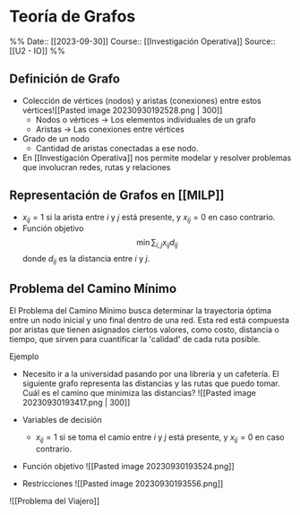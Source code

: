 # Teoría de Grafos

%%
Date:: [[2023-09-30]]
Course:: [[Investigación Operativa]]
Source:: [[U2 - IO]]
%%



## Definición de Grafo
- Colección de vértices (nodos) y aristas (conexiones) entre estos vértices![[Pasted image 20230930192528.png | 300]]
	- Nodos o vértices -> Los elementos individuales de un grafo
	- Aristas -> Las conexiones entre vértices
- Grado de un nodo
	- Cantidad de aristas conectadas a ese nodo.
- En [[Investigación Operativa]] nos permite modelar y resolver problemas que involucran redes, rutas y relaciones

## Representación de Grafos en [[MILP]]
- $x_{ij}=1$ si la arista entre $i$ y $j$ está presente, y $x_{ij}=0$ en caso contrario.
- Función objetivo $$\min{\sum_{i,j}}x_{ij}d_{ij}$$ donde $d_{ij}$ es la distancia entre $i$ y $j$.

## Problema del Camino Mínimo
El Problema del Camino Mínimo busca determinar la trayectoria óptima entre un nodo inicial y uno final dentro de una red. Esta red está compuesta por aristas que tienen asignados ciertos valores, como costo, distancia o tiempo, que sirven para cuantificar la 'calidad' de cada ruta posible.

 Ejemplo
 - Necesito ir a la universidad pasando por una librería y un cafetería. El siguiente grafo representa las distancias y las rutas que puedo tomar. Cuál es el camino que minimiza las distancias?
![[Pasted image 20230930193417.png | 300]]

- Variables de decisión
	- $x_{ij}=1$ si se toma el camio entre $i$ y $j$ está presente, y $x_{ij}=0$ en caso contrario.
- Función objetivo ![[Pasted image 20230930193524.png]]
- Restricciones ![[Pasted image 20230930193556.png]]



![[Problema del Viajero]]